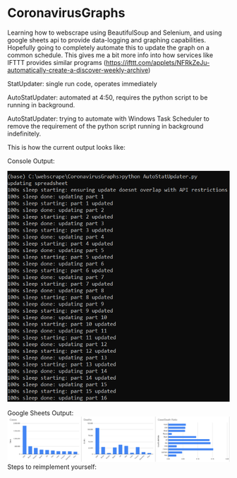 # CoronavirusGraphs
Learning how to webscrape using BeautifulSoup and Selenium, and using google sheets api to provide data-logging and graphing capabilities. Hopefully going to completely automate this to update the graph on a common schedule. This gives me a bit more info into how services like IFTTT provides similar programs (https://ifttt.com/applets/NFRkZeJu-automatically-create-a-discover-weekly-archive)

StatUpdater: single run code, operates immediately

AutoStatUpdater: automated at 4:50, requires the python script to be running in background.

AutoStatUpdater: trying to automate with Windows Task Scheduler to remove the requirement of the python script running in background indefinitely.

This is how the current output looks like:

Console Output:

![Console Output](/corconsole.PNG)

Google Sheets Output:
![Data as of 5/31/2020](/corgraphs.PNG)
Steps to reimplement yourself:

